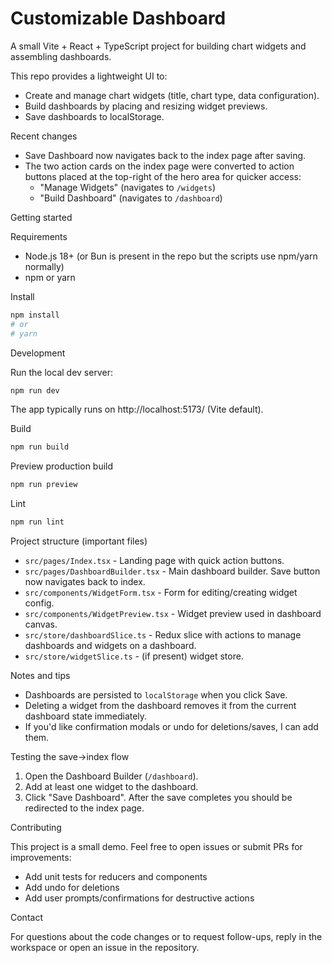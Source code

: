 # Customizable Dashboard

A small Vite + React + TypeScript project for building chart widgets and assembling dashboards.

This repo provides a lightweight UI to:

- Create and manage chart widgets (title, chart type, data configuration).
- Build dashboards by placing and resizing widget previews.
- Save dashboards to localStorage.

Recent changes

- Save Dashboard now navigates back to the index page after saving.
- The two action cards on the index page were converted to action buttons placed at the top-right of the hero area for quicker access:
  - "Manage Widgets" (navigates to `/widgets`)
  - "Build Dashboard" (navigates to `/dashboard`)

Getting started

Requirements

- Node.js 18+ (or Bun is present in the repo but the scripts use npm/yarn normally)
- npm or yarn

Install

```bash
npm install
# or
# yarn
```

Development

Run the local dev server:

```powershell
npm run dev
```

The app typically runs on http://localhost:5173/ (Vite default).

Build

```powershell
npm run build
```

Preview production build

```powershell
npm run preview
```

Lint

```powershell
npm run lint
```

Project structure (important files)

- `src/pages/Index.tsx` - Landing page with quick action buttons.
- `src/pages/DashboardBuilder.tsx` - Main dashboard builder. Save button now navigates back to index.
- `src/components/WidgetForm.tsx` - Form for editing/creating widget config.
- `src/components/WidgetPreview.tsx` - Widget preview used in dashboard canvas.
- `src/store/dashboardSlice.ts` - Redux slice with actions to manage dashboards and widgets on a dashboard.
- `src/store/widgetSlice.ts` - (if present) widget store.

Notes and tips

- Dashboards are persisted to `localStorage` when you click Save.
- Deleting a widget from the dashboard removes it from the current dashboard state immediately.
- If you'd like confirmation modals or undo for deletions/saves, I can add them.

Testing the save->index flow

1. Open the Dashboard Builder (`/dashboard`).
2. Add at least one widget to the dashboard.
3. Click "Save Dashboard". After the save completes you should be redirected to the index page.

Contributing

This project is a small demo. Feel free to open issues or submit PRs for improvements:

- Add unit tests for reducers and components
- Add undo for deletions
- Add user prompts/confirmations for destructive actions

Contact

For questions about the code changes or to request follow-ups, reply in the workspace or open an issue in the repository.
